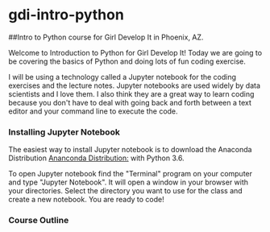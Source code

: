 # gdi-intro-python
##Intro to Python course for Girl Develop It in Phoenix, AZ. 

Welcome to Introduction to Python for Girl Develop It! Today we are going to be covering the basics of Python and doing lots of fun coding exercise. 

I will be using a technology called a Jupyter notebook for the coding exercises and the lecture notes. Jupyter notebooks are used widely by data scientists and I love them. I also think they are a great way to learn coding because you don't have to deal with going back and forth between a text editor and your command line to execute the code. 

### Installing Jupyter Notebook
The easiest way to install Jupyter notebook is to download the Anaconda Distribution [Ananconda Distribution:](https://www.anaconda.com/) with Python 3.6.

To open Jupyter notebook find the "Terminal" program on your computer and type "Jupyter Notebook". It will open a window in your browser with your directories. Select the directory you want to use for the class and create a new notebook. You are ready to code!

### Course Outline





